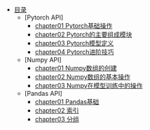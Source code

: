 <!-- docs/_sidebar.md -->
- [目录](README.md)
    - [Pytorch API]
        - [chapter01 Pytorch基础操作](Pytorch/chapter1.md)
        - [chapter02 Pytorch的主要组成模块](Pytorch/chapter2.md)
        - [chapter03 Pytorch模型定义](Pytorch/chapter3.md)
        - [chapter04 Pytorch进阶技巧](Pytorch/chapter4.md)
    - [Numpy API]
        - [chapter01 Numpy数组的创建](Numpy/chapter1.md)
        - [chapter02 Numpy数组的基本操作](Numpy/chapter2.md)
        - [chapter03 Numpy在模型训练中的操作](Numpy/chapter3.md)
    - [Pandas API]
        - [chapter01 Pandas基础](Pandas/chapter1.md)
        - [chapter02 索引](Pandas/chapter2.md)
        - [chapter03 分组](Pandas/chapter3.md)